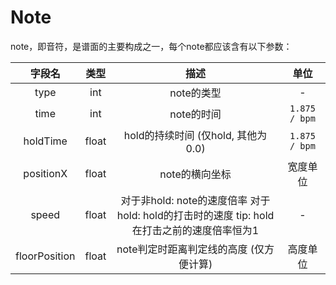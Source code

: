 # Note

note，即音符，是谱面的主要构成之一，每个note都应该含有以下参数：

|      字段名      |  类型   |                               描述                                |      单位       |
|:-------------:|:-----:|:---------------------------------------------------------------:|:-------------:|
|     type      |  int  |                             note的类型                             |       -       |
|     time      | int |                             note的时间                             | `1.875 / bpm` |
|   holdTime    | float |                   hold的持续时间  (仅hold, 其他为0.0)                    | `1.875 / bpm` |
|   positionX   | float |                            note的横向坐标                            |     宽度单位      |
|     speed     | float | 对于非hold: note的速度倍率  对于hold: hold的打击时的速度  tip: hold在打击之前的速度倍率恒为1 |       -       |
| floorPosition | float |                 note判定时距离判定线的高度 (仅方便计算)                   |     高度单位      |

